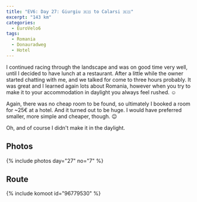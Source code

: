 ```yaml
---
title: "EV6: Day 27: Giurgiu 🇷🇴 to Calarsi 🇷🇴"
excerpt: "143 km"
categories:
  - EuroVelo6
tags:
  - Romania
  - Donauradweg
  - Hotel
---
```

I continued racing through the landscape and was on good time very well, until I decided to have lunch at a restaurant.
After a little while the owner started chatting with me, and we talked for come to three hours probably. It was great and I learned again lots about Romania, however when you try to make it to your accommodation in daylight you always feel rushed. ☺️

Again, there was no cheap room to be found, so ultimately I booked a room for ~25€ at a hotel. And it turned out to be huge. I would have preferred smaller, more simple and cheaper, though. 😉

Oh, and of course I didn't make it in the daylight.

## Photos

{% include photos day="27" no="7" %}

## Route

{% include komoot id="96779530" %}
